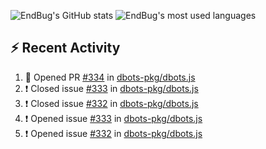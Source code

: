 ![EndBug's GitHub stats](https://github-readme-stats.vercel.app/api?username=endbug&show_icons=true&theme=dark)
![EndBug's most used languages](https://github-readme-stats.vercel.app/api/top-langs/?username=endbug&layout=compact&theme=dark)

## ⚡ Recent Activity

<!--START_SECTION:activity-->
1. 💪 Opened PR [#334](https://github.com//dbots-pkg/dbots.js/pull/334) in [dbots-pkg/dbots.js](https://github.com//dbots-pkg/dbots.js)
2. ❗️ Closed issue [#333](https://github.com//dbots-pkg/dbots.js/issues/333) in [dbots-pkg/dbots.js](https://github.com//dbots-pkg/dbots.js)
3. ❗️ Closed issue [#332](https://github.com//dbots-pkg/dbots.js/issues/332) in [dbots-pkg/dbots.js](https://github.com//dbots-pkg/dbots.js)
4. ❗️ Opened issue [#333](https://github.com//dbots-pkg/dbots.js/issues/333) in [dbots-pkg/dbots.js](https://github.com//dbots-pkg/dbots.js)
5. ❗️ Opened issue [#332](https://github.com//dbots-pkg/dbots.js/issues/332) in [dbots-pkg/dbots.js](https://github.com//dbots-pkg/dbots.js)
<!--END_SECTION:activity-->
